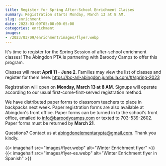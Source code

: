 ```yaml
--- 
title: Register for Spring After-School Enrichment Classes
summary: Registration starts Monday, March 13 at 8 AM.
slug: enrichment
date: 2023-03-09T05:00:00-05:00
categories: enrichment
images: 
- /2023/03/09/enrichment/images/flyer.webp
---
```


It's time to register for the Spring Session of after-school enrichment classes! The Abingdon PTA is partnering with Baroody Camps to offer this program.

Classes will meet **April 11 – June 2**. Families may view the list of classes and register for them here: https://bc-arl-abingdon.jumbula.com/#/spring-2023

Registration will open on **Monday, March 13 at 8 AM**. Signups will operate according to our usual first-come-first-served registration method.

We have distributed paper forms to classroom teachers to place in backpacks next week. Paper registration forms are also available at Abingdon's front office. Paper forms can be turned in to the school's front office, emailed to info@baroodycamps.com or texted to 703-539-2602. Paper forms must be returned by **March 21**.

Questions? Contact us at abingdonelementarypta@gmail.com. Thank you kindly.

{{< imagehalf src="images/flyer.webp" alt="Winter Enrichment flyer" >}}
{{< imagehalf src="images/flyer-es.webp" alt="Winter Enrichment flyer in Spanish" >}}